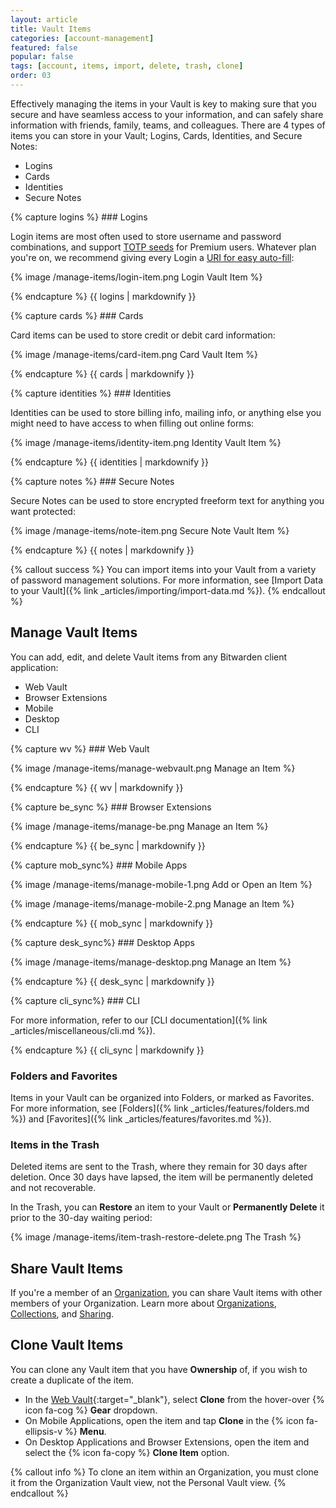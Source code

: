 ```yaml
---
layout: article
title: Vault Items
categories: [account-management]
featured: false
popular: false
tags: [account, items, import, delete, trash, clone]
order: 03
---
```


Effectively managing the items in your Vault is key to making sure that you secure and have seamless access to your information, and can safely share information with friends, family, teams, and colleagues. There are 4 types of items you can store in your Vault; Logins, Cards, Identities, and Secure Notes:

<ul class="nav nav-tabs" id="myTab" role="tablist">
  <li class="nav-item" id="tab" role="presentation">
    <a class="nav-link active" id="logintab" data-bs-toggle="tab" data-target="#logins" role="tab" aria-controls="logins" aria-selected="true">Logins</a>
  </li>
  <li class="nav-item" id="tab" role="presentation">
    <a class="nav-link" id="cardtab" data-bs-toggle="tab" data-target="#cards" role="tab" aria-controls="cards" aria-selected="false">Cards</a>
  </li>
  <li class="nav-item" id="tab" role="presentation">
    <a class="nav-link" id="identitytab" data-bs-toggle="tab" data-target="#identity" role="tab" aria-controls="identity" aria-selected="false">Identities</a>
  </li>
  <li class="nav-item" id="tab" role="presentation">
    <a class="nav-link" id="notetab" data-bs-toggle="tab" data-target="#notes" role="tab" aria-controls="notes" aria-selected="false">Secure Notes</a>
  </li>
</ul>

<div class="tab-content" id="clientsContent">
  <div class="tab-pane show active" id="logins" role="tabpanel" aria-labelledby="logintab">
{% capture logins %}
### Logins

Login items are most often used to store username and password combinations, and support [TOTP seeds]({{site.baseurl}}/article/authenticator-keys/) for Premium users. Whatever plan you're on, we recommend giving every Login a [URI for easy auto-fill]({{site.baseurl}}/article/uri-match-detection):

{% image /manage-items/login-item.png Login Vault Item %}

{% endcapture %}
{{ logins | markdownify }}
  </div>
  <div class="tab-pane" id="cards" role="tabpanel" aria-labelledby="cardtab">
{% capture cards %}
### Cards

Card items can be used to store credit or debit card information:

{% image /manage-items/card-item.png Card Vault Item %}

{% endcapture %}
{{ cards | markdownify }}
  </div>
  <div class="tab-pane" id="identity" role="tabpanel" aria-labelledby="identitytab">
{% capture identities %}
### Identities

Identities can be used to store billing info, mailing info, or anything else you might need to have access to when filling out online forms:

{% image /manage-items/identity-item.png Identity Vault Item %}

{% endcapture %}
{{ identities | markdownify }}
  </div>
  <div class="tab-pane" id="notes" role="tabpanel" aria-labelledby="notetab">
{% capture notes %}
### Secure Notes

Secure Notes can be used to store encrypted freeform text for anything you want protected:

{% image /manage-items/note-item.png Secure Note Vault Item %}

{% endcapture %}
{{ notes | markdownify }}
  </div>
</div>

{% callout success %}
You can import items into your Vault from a variety of password management solutions. For more information, see [Import Data to your Vault]({% link _articles/importing/import-data.md %}).
{% endcallout %}

## Manage Vault Items

You can add, edit, and delete Vault items from any Bitwarden client application:

<ul class="nav nav-tabs" id="myTab" role="tablist">
  <li class="nav-item" id="tab" role="presentation">
  <a class="nav-link active" id="wvtab" data-bs-toggle="tab" data-target="#wv" role="tab" aria-controls="wv" aria-selected="true">Web Vault</a>
  </li>
  <li class="nav-item" id="tab" role="presentation">
    <a class="nav-link" id="betab" data-bs-toggle="tab" data-target="#be" role="tab" aria-controls="be" aria-selected="false">Browser Extensions</a>
  </li>
  <li class="nav-item" id="tab" role="presentation">
    <a class="nav-link" id="mobtab" data-bs-toggle="tab" data-target="#mob" role="tab" aria-controls="mob" aria-selected="false">Mobile</a>
  </li>
  <li class="nav-item" id="tab" role="presentation">
    <a class="nav-link" id="desktab" data-bs-toggle="tab" data-target="#desk" role="tab" aria-controls="desk" aria-selected="false">Desktop</a>
  </li>
  <li class="nav-item" id="tab" role="presentation">
    <a class="nav-link" id="clitab" data-bs-toggle="tab" data-target="#cli" role="tab" aria-controls="cli" aria-selected="false">CLI</a>
  </li>
</ul>

<div class="tab-content" id="clientsContent">
  <div class="tab-pane show active" id="wv" role="tabpanel" aria-labelledby="wvtab">
{% capture wv %}
### Web Vault

{% image /manage-items/manage-webvault.png Manage an Item %}

{% endcapture %}
{{ wv | markdownify }}
  </div>
  <div class="tab-pane" id="be" role="tabpanel" aria-labelledby="betab">
{% capture be_sync %}
### Browser Extensions

{% image /manage-items/manage-be.png Manage an Item %}

{% endcapture %}
{{ be_sync | markdownify }}
  </div>
  <div class="tab-pane" id="mob" role="tabpanel" aria-labelledby="mobtab">
{% capture mob_sync%}
### Mobile Apps

{% image /manage-items/manage-mobile-1.png Add or Open an Item %}

{% image /manage-items/manage-mobile-2.png Manage an Item %}


{% endcapture %}
{{ mob_sync | markdownify }}
  </div>
  <div class="tab-pane" id="desk" role="tabpanel" aria-labelledby="desktab">
{% capture desk_sync%}
### Desktop Apps

{% image /manage-items/manage-desktop.png Manage an Item %}

{% endcapture %}
{{ desk_sync | markdownify }}
  </div>
  <div class="tab-pane" id="cli" role="tabpanel" aria-labelledby="clitab">
{% capture cli_sync%}
### CLI

For more information, refer to our [CLI documentation]({% link _articles/miscellaneous/cli.md %}).

{% endcapture %}
{{ cli_sync | markdownify }}
  </div>
</div>

### Folders and Favorites

Items in your Vault can be organized into Folders, or marked as Favorites. For more information, see [Folders]({% link _articles/features/folders.md %}) and [Favorites]({% link _articles/features/favorites.md %}).

### Items in the Trash

Deleted items are sent to the Trash, where they remain for 30 days after deletion. Once 30 days have lapsed, the item will be permanently deleted and not recoverable.

In the Trash, you can **Restore** an item to your Vault or **Permanently Delete** it prior to the 30-day waiting period:

{% image /manage-items/item-trash-restore-delete.png The Trash %}

## Share Vault Items

If you're a member of an [Organization]({{site.baseurl}}/article/about-organizations/), you can share Vault items with other members of your Organization. Learn more about [Organizations]({{site.baseurl}}/article/about-organizations/), [Collections]({{site.baseurl}}/article/about-collections), and [Sharing]({{site.baseurl}}/article/share-to-a-collection/).

## Clone Vault Items

You can clone any Vault item that you have **Ownership** of, if you wish to create a duplicate of the item.

- In the [Web Vault](https://vault.bitwarden.com){:target="\_blank"}, select **Clone** from the hover-over {% icon fa-cog %} **Gear** dropdown.
- On Mobile Applications, open the item and tap **Clone** in the {% icon fa-ellipsis-v %} **Menu**.
- On Desktop Applications and Browser Extensions, open the item and select the {% icon fa-copy %} **Clone Item** option.

{% callout info %}
To clone an item within an Organization, you must clone it from the Organization Vault view, not the Personal Vault view.
{% endcallout %}
